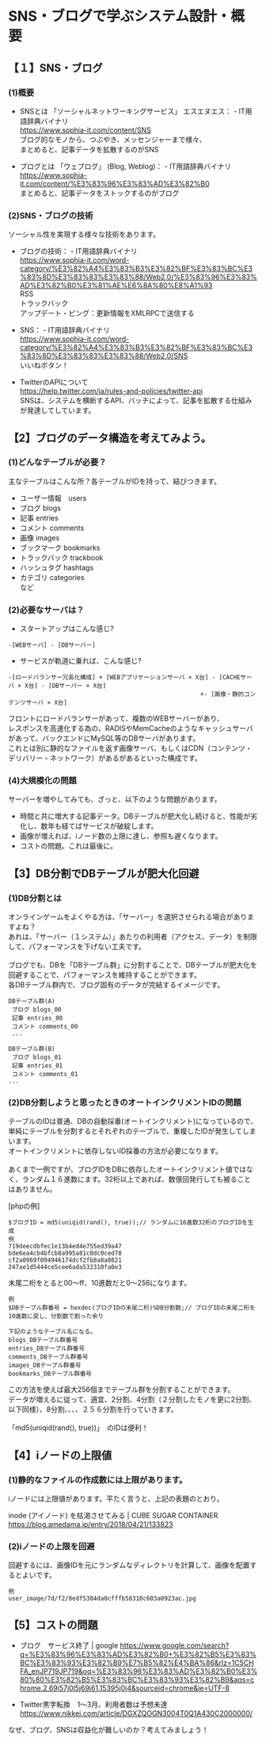 # SNS・ブログで学ぶシステム設計・概要

## 【１】SNS・ブログ

### (1)概要

* SNSとは 「ソーシャルネットワーキングサービス」 エスエヌエス： - IT用語辞典バイナリ
<br>https://www.sophia-it.com/content/SNS
<br>ブログ的なモノから、つぶやき、メッセンジャーまで様々、
<br>まとめると、記事データを拡散するのがSNS

* ブログとは 「ウェブログ」 (Blog, Weblog)： - IT用語辞典バイナリ
<br>https://www.sophia-it.com/content/%E3%83%96%E3%83%AD%E3%82%B0
<br>まとめると、記事データをストックするのがブログ

### (2)SNS・ブログの技術
ソーシャル性を実現する様々な技術をあります。

* ブログの技術： - IT用語辞典バイナリ
<br>https://www.sophia-it.com/word-category/%E3%82%A4%E3%83%B3%E3%82%BF%E3%83%BC%E3%83%8D%E3%83%83%E3%83%88/Web2.0/%E3%83%96%E3%83%AD%E3%82%B0%E3%81%AE%E6%8A%80%E8%A1%93
<br>RSS
<br>トラックバック
<br>アップデート・ピング：更新情報をXMLRPCで送信する

* SNS： - IT用語辞典バイナリ
<br>https://www.sophia-it.com/word-category/%E3%82%A4%E3%83%B3%E3%82%BF%E3%83%BC%E3%83%8D%E3%83%83%E3%83%88/Web2.0/SNS
<br>いいねボタン！

* TwitterのAPIについて
<br>https://help.twitter.com/ja/rules-and-policies/twitter-api
<br>SNSは、システムを横断するAPI、バッチによって、記事を拡散する仕組みが発達してしています。

## 【2】ブログのデータ構造を考えてみよう。

### (1)どんなテーブルが必要？
主なテーブルはこんな所？各テーブルがIDを持って、結びつきます。
* ユーザー情報　users
* ブログ blogs
* 記事 entries
* コメント comments
* 画像 images
* ブックマーク bookmarks
* トラックバック trackbook
* ハッシュタグ hashtags
* カテゴリ categories
<br>など

### (2)必要なサーバは？

* スタートアップはこんな感じ?<br>
```
-[WEBサーバ] - [DBサーバー]
```

* サービスが軌道に乗れば、こんな感じ?<br>
```
-[ロードバランサー冗長化構成] + [WEBアプリケーションサーバ × X台] - [CACHEサーバ × X台] - [DBサーバー × X台]
　　 　　　　　　　　　　　　　　　　　　　　　　　          　+- [画像・静的コンテンツサーバ × X台]
```
フロントにロードバランサーがあって、複数のWEBサーバーがあり、<br>
レスポンスを高速化する為の、RADISやMemCacheのようなキャッシュサーバがあって、バックエンドにMySQL等のDBサーバがあります。<br>
これとは別に静的なファイルを返す画像サーバ、もしくはCDN（コンテンツ・デリバリー・ネットワーク）があるがあるといった構成です。<br>

### (4)大規模化の問題
サーバーを増やしてみても、ざっと、以下のような問題があります。
* 時間と共に増大する記事データ。DBテーブルが肥大化し続けると、性能が劣化し、数年も経てばサービスが破綻します。
* 画像が増えれば、iノード数の上限に達し、参照も遅くなります。
* コストの問題。これは最後に。

## 【3】DB分割でDBテーブルが肥大化回避

### (1)DB分割とは
オンラインゲームをよくやる方は、「サーバー」を選択させられる場合がありますよね？<br>
あれは、「サーバー（１システム）」あたりの利用者（アクセス、データ）を制限して、パフォーマンスを下げない工夫です。<br>
<br>
ブログでも、DBを「DBテーブル群」に分割することで、DBテーブルが肥大化を回避することで、パフォーマンスを維持することができます。<br>
各DBテーブル群内で、ブログ固有のデータが完結するイメージです。<br>
```
DBテーブル群(A)
 ブログ blogs_00
 記事 entries_00
 コメント comments_00
 ...

DBテーブル群(B)
 ブログ blogs_01
 記事 entries_01
 コメント comments_01
...
```

### (2)DB分割しようと思ったときのオートインクリメントIDの問題
テーブルのIDは普通、DBの自動採番(オートインクリメント)になっているので、単純にテーブルを分割するとそれぞれのテーブルで、重複したIDが発生してしまいます。<br>
オートインクリメントに依存しないID採番の方法が必要になります。<br>
<br>あくまで一例ですが、ブログIDをDBに依存したオートインクリメント値ではなく、ランダム１６進数にます。32桁以上であれば、数億回発行しても被ることはありません。<br>

[phpの例]
```
$ブログID = md5(uniqid(rand(), true));// ランダムに16進数32桁のブログIDを生成
例
719deecdbfec1e13b4ed4e755ed39a47
bde6ea4cb4bfcb8a995a81c0dc0ced78
cf2a0969f094946174dcf2fb8a8a0821
247ae1d5444ce5cee6ada532310fa0e3
```
末尾二桁をとると00〜ff、10進数だと0〜256になります。<br>
```
例
$DBテーブル群番号 = hexdec(ブログIDの末尾二桁)%DB分割数;// ブログIDの末尾二桁を10進数に戻し、分割数で割った余り

下記のようなテーブル名になる。
blogs_DBテーブル群番号
entries_DBテーブル群番号
comments_DBテーブル群番号
images_DBテーブル群番号
bookmarks_DBテーブル群番号
```
この方法を使えば最大256個までテーブル群を分割することができます。<br>
データが増えるに従って、適宜、2分割、4分割（２分割したモノを更に2分割、以下同様）、8分割、、、、２５６分割を行っていきます。　<br>
<br>
「md5(uniqid(rand(), true))」　のIDは便利！<br> 
 
## 【4】iノードの上限値

### (1)静的なファイルの作成数には上限があります。
iノードには上限値があります。平たく言うと、上記の表題のとおり。

inode (アイノード) を枯渇させてみる | CUBE SUGAR CONTAINER<br>
https://blog.amedama.jp/entry/2018/04/21/133823

### (2)iノードの上限を回避

回避するには、画像IDを元にランダムなディレクトリを計算して、画像を配置するとよいです。<br>
```
例
user_image/7d/f2/8edf5384da0cfffb58310c603a0923ac.jpg
```

## 【5】コストの問題

* ブログ　サービス終了 | google
https://www.google.com/search?q=%E3%83%96%E3%83%AD%E3%82%B0+%E3%82%B5%E3%83%BC%E3%83%93%E3%82%B9%E7%B5%82%E4%BA%86&rlz=1C5CHFA_enJP719JP719&oq=%E3%83%96%E3%83%AD%E3%82%B0%E3%80%80%E3%82%B5%E3%83%BC%E3%83%93%E3%82%B9&aqs=chrome.2.69i57j0l5j69i61.15395j0j4&sourceid=chrome&ie=UTF-8

* Twitter黒字転換　1～3月、利用者数は予想未達<br>
https://www.nikkei.com/article/DGXZQOGN3004T0Q1A430C2000000/

なぜ、ブログ、SNSは収益化が難しいのか？考えてみましょう！
